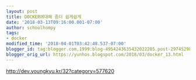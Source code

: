 ```yaml
---
layout: post
title: DOCKER에대해 좀더 쉽게쉽게
date: '2018-03-13T09:16:00.001-07:00'
author: schoolhompy
tags:
- docker
modified_time: '2018-04-01T03:42:48.537-07:00'
blogger_id: tag:blogger.com,1999:blog-4954243635432022205.post-2974529841894853931
blogger_orig_url: https://yunhos.blogspot.com/2018/03/docker_13.html
---
```


http://dev.youngkyu.kr/32?category=577620